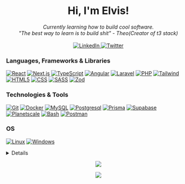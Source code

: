 <h1 align="center">Hi, I'm Elvis!</h1>

<p align="center">
    <i>
        Currently learning how to build cool software.<br>
        "The best way to learn is to build shit" - Theo(Creator of t3 stack) <br>
    </i><br>
    <a href="https://www.linkedin.com/in/elvis-mutinda/" target="_blank">
        <img src="https://img.shields.io/badge/LinkedIn-blue?style=social&logo=linkedin" alt="LinkedIn">
    </a>
    <a href="https://twitter.com/Elvocool">
        <img src="https://img.shields.io/twitter/follow/elvocool?label=Twitter&style=social" alt="Twitter">
    </a>
</p>

### Languages, Frameworks & Libraries
[![React](https://img.shields.io/badge/react-black?style=for-the-badge&logo=react)](https://github.com/Elvismutinda)
[![Next.js](https://img.shields.io/badge/next.js-black?style=for-the-badge&logo=nextdotjs)](https://github.com/Elvismutinda)
[![TypeScript](https://img.shields.io/badge/typescript-black?style=for-the-badge&logo=typescript)](https://github.com/Elvismutinda)
[![Angular](https://img.shields.io/badge/angular-black?style=for-the-badge&logo=angular)](https://github.com/Elvismutinda)
[![Laravel](https://img.shields.io/badge/laravel-black?style=for-the-badge&logo=laravel)](https://github.com/Elvismutinda)
[![PHP](https://img.shields.io/badge/php-black?style=for-the-badge&logo=php)](https://github.com/Elvismutinda)
[![Tailwind](https://img.shields.io/badge/tailwind-black?style=for-the-badge&logo=tailwindcss)](https://github.com/Elvismutinda)
[![HTML5](https://img.shields.io/badge/html5-black?style=for-the-badge&logo=html5)](https://github.com/Elvismutinda)
[![CSS](https://img.shields.io/badge/css-black?style=for-the-badge&logo=css)](https://github.com/Elvismutinda)
[![SASS](https://img.shields.io/badge/sass-black?style=for-the-badge&logo=sass)](https://github.com/Elvismutinda)
[![Zod](https://img.shields.io/badge/zod-black?style=for-the-badge&logo=zod)](https://github.com/Elvismutinda)

### Technologies & Tools
[![Git](https://img.shields.io/badge/git-black?style=for-the-badge&logo=git)](https://github.com/Elvismutinda)
[![Docker](https://img.shields.io/badge/docker-black?style=for-the-badge&logo=docker)](https://hub.docker.com/u/elvocool)
[![MySQL](https://img.shields.io/badge/mysql-black?style=for-the-badge&logo=mysql)](https://github.com/Elvismutinda)
[![Postgresql](https://img.shields.io/badge/postgresql-black?style=for-the-badge&logo=postgresql)](https://github.com/Elvismutinda)
[![Prisma](https://img.shields.io/badge/prisma-black?style=for-the-badge&logo=prisma)](https://github.com/Elvismutinda)
[![Supabase](https://img.shields.io/badge/supabase-black?style=for-the-badge&logo=supabase)](https://github.com/Elvismutinda)
[![Planetscale](https://img.shields.io/badge/planetscale-black?style=for-the-badge&logo=planetscale)](https://github.com/Elvismutinda)
[![Bash](https://img.shields.io/badge/bash-black?style=for-the-badge&logo=gnu-bash)](https://github.com/Elvismutinda)
[![Postman](https://img.shields.io/badge/postman-black?style=for-the-badge&logo=postman)](https://github.com/Elvismutinda)

### OS
[![Linux](https://img.shields.io/badge/linux-black?style=for-the-badge&logo=Linux)](https://github.com/Elvismutinda)
[![Windows](https://img.shields.io/badge/Windows-black?style=for-the-badge&logo=Windows)](https://github.com/Elvismutinda)

<details>
<p align="center">
  <a href="https://github.com/Elvismutinda">
    <img src="http://github-profile-summary-cards.vercel.app/api/cards/profile-details?username=Elvismutinda&theme=transparent" />
  </a>
  <a href="https://github.com/Elvismutinda">
    <img src="https://github-readme-streak-stats.herokuapp.com/?user=Elvismutinda&hide_border=true&card_width=338&theme=transparent" />
  </a>
  <a href="https://github.com/Elvismutinda">
    <img src="https://github-readme-stats.vercel.app/api/top-langs?username=elvismutinda&show_icons=true&locale=en&layout=compact&theme=transparent" alt="Elvismutinda" />
  </a>
</p>
</details>

<p align="center">
  <a href="https://github.com/Elvismutinda">
    <img src="https://komarev.com/ghpvc/?username=Elvismutinda&color=blue&style=flat)" />
  </a>
</p>

<div align="center">
  <a href="https://www.buymeacoffee.com/elvismutinda" target="_blank">
    <img src="https://img.shields.io/badge/Donate-Buy%20Me%20A%20Coffee-orange.svg?style=flat" />
  </a>
</div>
